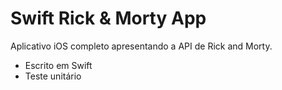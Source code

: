 # Swift Rick & Morty App

Aplicativo iOS completo apresentando a API de Rick and Morty.

- Escrito em Swift
- Teste unitário